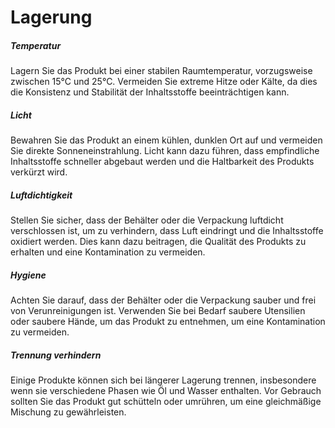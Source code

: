 
# Lagerung 

##### Temperatur 
Lagern Sie das Produkt bei einer stabilen Raumtemperatur, vorzugsweise zwischen 15°C und 25°C. Vermeiden Sie extreme Hitze oder Kälte, da dies die Konsistenz und Stabilität der Inhaltsstoffe beeinträchtigen kann.

##### Licht
Bewahren Sie das Produkt an einem kühlen, dunklen Ort auf und vermeiden Sie direkte Sonneneinstrahlung. Licht kann dazu führen, dass empfindliche Inhaltsstoffe schneller abgebaut werden und die Haltbarkeit des Produkts verkürzt wird.

##### Luftdichtigkeit
Stellen Sie sicher, dass der Behälter oder die Verpackung luftdicht verschlossen ist, um zu verhindern, dass Luft eindringt und die Inhaltsstoffe oxidiert werden. Dies kann dazu beitragen, die Qualität des Produkts zu erhalten und eine Kontamination zu vermeiden.

##### Hygiene 
Achten Sie darauf, dass der Behälter oder die Verpackung sauber und frei von Verunreinigungen ist. Verwenden Sie bei Bedarf saubere Utensilien oder saubere Hände, um das Produkt zu entnehmen, um eine Kontamination zu vermeiden.

##### Trennung verhindern
Einige Produkte können sich bei längerer Lagerung trennen, insbesondere wenn sie verschiedene Phasen wie Öl und Wasser enthalten. Vor Gebrauch sollten Sie das Produkt gut schütteln oder umrühren, um eine gleichmäßige Mischung zu gewährleisten.
